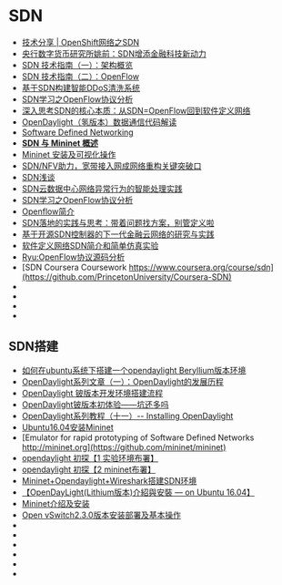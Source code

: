 # SDN


*   [技术分享 | OpenShift网络之SDN](http://dockone.io/article/8204)
*   [央行数字货币研究所姚前：SDN增添金融科技新动力](http://www.iyiou.com/p/65926)
*   [SDN 技术指南（一）：架构概览](https://riboseyim.github.io/2017/05/12/SDN/)
*   [SDN 技术指南（二）：OpenFlow](https://riboseyim.github.io/2017/08/22/SDN-OpenFlow/)
*   [基于SDN构建智能DDoS清洗系统](http://blog.nsfocus.net/sdn-ddos-cleaning-system)
*   [SDN学习之OpenFlow协议分析](http://www.cnblogs.com/sgatbl/p/6822154.html)
*   [深入思考SDN的核心本质：从SDN=OpenFlow回到软件定义网络](https://www.sdnlab.com/8078.html)
*   [OpenDaylight（氢版本）数据通信代码解读](http://blog.sina.com.cn/s/blog_138c6e98e0102viuv.html)
*   [Software Defined Networking](https://www.coursera.org/learn/sdn)
*   [**SDN 与 Mininet 概述**](https://blog.csdn.net/Neo233/article/details/79763221)
*   [Mininet 安装及可视化操作](https://blog.csdn.net/asneverbefore/article/details/78916645)
*   [SDN/NFV助力，宽带接入网成网络重构关键突破口](http://www.d1net.com/data/vendor/484656.html)
*   [SDN浅谈](https://www.tuicool.com/articles/Q3uQf2)
*   [SDN云数据中心网络异常行为的智能处理实践](http://cloud.51cto.com/art/201711/558419.htm)
*   [SDN学习之OpenFlow协议分析](http://www.cnblogs.com/sgatbl/p/6822154.html)
*   [Openflow简介](https://www.tuicool.com/articles/FnqYVb)
*   [SDN落地的实践与思考：带着问题找方案，别管定义啦](https://www.sdnlab.com/4433.html)
*   [基于开源SDN控制器的下一代金融云网络的研究与实践](http://geek.csdn.net/news/detail/256569?utm_source=tuicool&utm_medium=referral)
*   [软件定义网络SDN简介和简单仿真实验](http://blog.nsfocus.net/%E8%BD%AF%E4%BB%B6%E5%AE%9A%E4%B9%89%E7%BD%91%E7%BB%9Csdn%E7%AE%80%E4%BB%8B%E5%92%8C%E7%AE%80%E5%8D%95%E4%BB%BF%E7%9C%9F%E5%AE%9E%E9%AA%8C/?utm_source=tuicool&utm_medium=referral)
*   [Ryu:OpenFlow协议源码分析](http://www.sdnlab.com/12838.html?utm_source=tuicool&utm_medium=referral)
*   [SDN Coursera Coursework https://www.coursera.org/course/sdn](https://github.com/PrincetonUniversity/Coursera-SDN)
*   []()
*   []()
*   []()
*   []()


## SDN搭建
*   [如何在ubuntu系统下搭建一个opendaylight Beryllium版本环境](https://www.aliyun.com/jiaocheng/153349.html?spm=5176.100033.2.7.5999778bYvn9Vs)
*   [OpenDaylight系列文章（一）：OpenDaylight的发展历程](https://www.sdnlab.com/community/article/odl/955)
*   [OpenDaylight 铍版本开发环境搭建流程](https://www.aliyun.com/jiaocheng/129664.html?spm=5176.100033.2.5.5999778bYvn9Vs)
*   [OpenDaylight铍版本初体验——坑还多吗](https://www.sdnlab.com/15943.html)
*   [OpenDaylight系列教程（十一）-- Installing OpenDaylight](https://www.aliyun.com/jiaocheng/826157.html)
*   [Ubuntu16.04安装Mininet](https://blog.csdn.net/linyixiao88/article/details/65651390)
*   [Emulator for rapid prototyping of Software Defined Networks http://mininet.org](https://github.com/mininet/mininet)
*   [opendaylight 初探【1 实验环境布署】](https://www.cnblogs.com/veniceslove/p/6293848.html)
*   [opendaylight 初探【2 mininet布署】](https://www.cnblogs.com/veniceslove/p/6294045.html)
*   [Mininet+Opendaylight+Wireshark搭建SDN环境](http://blog.51cto.com/wanxiule/1912730)
*   [【OpenDayLight(Lithium版本)介紹與安裝 — on Ubuntu 16.04】](https://ting-kuan.blog/2017/11/08/%E3%80%90opendaylightlithium%E7%89%88%E6%9C%AC%E4%BB%8B%E7%B4%B9%E8%88%87%E5%AE%89%E8%A3%9D-on-ubuntu-16-04%E3%80%91/?tdsourcetag=s_pctim_aiomsg)
*   [Mininet介绍及安装](https://www.cnblogs.com/xiaoxt/p/5499078.html)
*   [Open vSwitch2.3.0版本安装部署及基本操作](https://www.sdnlab.com/3166.html)
*   []()
*   []()
*   []()
*   []()
*   []()
*   []()





